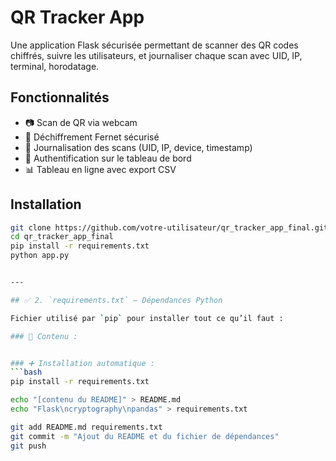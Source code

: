 # QR Tracker App

Une application Flask sécurisée permettant de scanner des QR codes chiffrés, suivre les utilisateurs, et journaliser chaque scan avec UID, IP, terminal, horodatage.

## Fonctionnalités
- 📷 Scan de QR via webcam
- 🔐 Déchiffrement Fernet sécurisé
- 🧠 Journalisation des scans (UID, IP, device, timestamp)
- 👤 Authentification sur le tableau de bord
- 📊 Tableau en ligne avec export CSV

## Installation

```bash
git clone https://github.com/votre-utilisateur/qr_tracker_app_final.git
cd qr_tracker_app_final
pip install -r requirements.txt
python app.py


---

## ✅ 2. `requirements.txt` — Dépendances Python

Fichier utilisé par `pip` pour installer tout ce qu’il faut :

### 📄 Contenu :


### ➕ Installation automatique :
```bash
pip install -r requirements.txt

echo "[contenu du README]" > README.md
echo "Flask\ncryptography\npandas" > requirements.txt

git add README.md requirements.txt
git commit -m "Ajout du README et du fichier de dépendances"
git push
